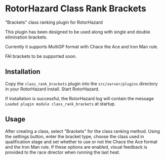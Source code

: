 # RotorHazard Class Rank Brackets
"Brackets" class ranking plugin for RotorHazard

This plugin has been designed to be used along with single and double elimination brackets.

Currently it supports MultiGP format with Chace the Ace and Iron Man rule. 

FAI brackets to be supported soon.

## Installation

Copy the `class_rank_brackets` plugin into the `src/server/plugins` directory in your RotorHazard install. Start RotorHazard.

If installation is successful, the RotorHazard log will contain the message `Loaded plugin module class_rank_brackets` at startup.

## Usage

After creating a class, select "Brackets" for the class ranking method. Using the settings button, enter the bracket type, choose the class used in qualification stage and set whether to use or not the Chace the Ace format and the Iron Man rule. If these options are enabled, visual feedback is provided to the race director when running the last heat.

